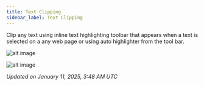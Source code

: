 ```yaml
---
title: Text Clipping
sidebar_label: Text Clipping
---
```


Clip any text using inline text highlighting toolbar that appears when a text is selected on a any web page or using auto highlighter from the tool bar.

![alt image](https://cdn.hashnode.com/res/hashnode/image/upload/v1731554658598/e9361e13-dad8-42f7-8b11-f12f5c97f4c4.png?auto=compress,format&format=webp&q=75)

![alt image](https://cdn.hashnode.com/res/hashnode/image/upload/v1731554735083/acff37b2-db47-4a3d-8e43-33143c209ac1.png?auto=compress,format&format=webp&q=75)

*Updated on January 11, 2025, 3:48 AM UTC*
